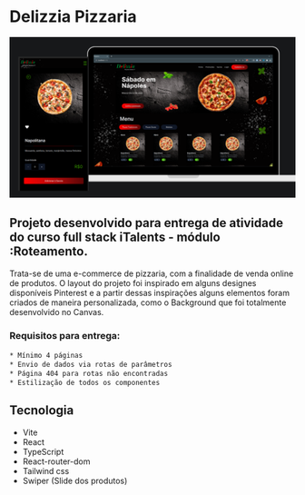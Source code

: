 # Delizzia Pizzaria
<img src='src/assets/preview.png'/>

## Projeto desenvolvido para entrega de atividade  do curso full stack iTalents - módulo :Roteamento.
 Trata-se de uma e-commerce de pizzaria, com a finalidade de venda online de produtos.
 O layout do projeto foi inspirado em alguns designes disponíveis Pinterest e a partir dessas inspirações alguns elementos foram criados de maneira personalizada, como o Background que foi totalmente desenvolvido no Canvas.


  ### Requisitos para entrega:
    * Mínimo 4 páginas
    * Envio de dados via rotas de parâmetros
    * Página 404 para rotas não encontradas
    * Estilização de todos os componentes


## Tecnologia
- Vite
- React
- TypeScript
- React-router-dom
- Tailwind css
- Swiper (Slide dos produtos)

